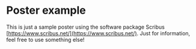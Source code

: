 # Poster example

This is just a sample poster using the software package Scribus [https://www.scribus.net/](https://www.scribus.net/). Just for information, feel free to use something else!